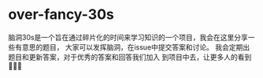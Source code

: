 # over-fancy-30s
脑洞30s是一个旨在通过碎片化的时间来学习知识的一个项目，我会在这里分享一些有意思的题目，
大家可以发挥脑洞，在issue中提交答案和讨论。 我会定期出题目和更新答案，对于优秀的答案和回答我们加入
到项目中去，让更多人的看到 👏👏👏
